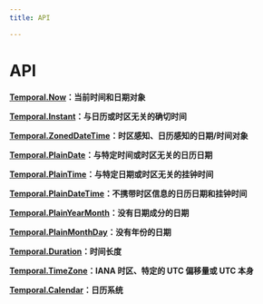 ```yaml
---
title: API

---
```

# API

**[Temporal.Now](/api/Temporal-Now)：当前时间和日期对象**

**[Temporal.Instant](/api/Temporal-Instant)：与日历或时区无关的确切时间**

**[Temporal.ZonedDateTime](/api/Temporal-ZonedDateTime)：时区感知、日历感知的日期/时间对象**

**[Temporal.PlainDate](/api/Temporal-PlainDate)：与特定时间或时区无关的日历日期**

**[Temporal.PlainTime](/api/Temporal-PlainTime)：与特定日期或时区无关的挂钟时间**

**[Temporal.PlainDateTime](/api/Temporal-PlainDateTime)：不携带时区信息的日历日期和挂钟时间**

**[Temporal.PlainYearMonth](/api/Temporal-PlainYearMonth)：没有日期成分的日期**

**[Temporal.PlainMonthDay](/api/Temporal-PlainMonthDay)：没有年份的日期**

**[Temporal.Duration](/api/Temporal-Duration)：时间长度**

**[Temporal.TimeZone](/api/Temporal-TimeZone)：IANA 时区、特定的 UTC 偏移量或 UTC 本身**

**[Temporal.Calendar](/api/Temporal-Calendar)：日历系统**




